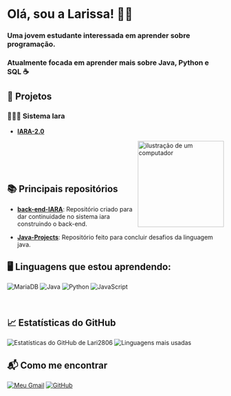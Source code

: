 <h1>Olá, sou a Larissa! 👩‍💻</h1> 
<h3>Uma jovem estudante interessada em aprender sobre programação.</h3>

<h3>Atualmente focada em aprender mais sobre Java, Python e SQL ☕ </h3>

<H2> 🚀 Projetos</H2>


<h3>🧜🏾‍♀️ Sistema Iara</h3>

- **[IARA-2.0](https://github.com/lari2806/IARA-2.0)**

<img src="https://raw.githubusercontent.com/MicaelliMedeiros/micaellimedeiros/master/image/computer-illustration.png" alt="ilustração de um computador" min-width="400px" max-width="200px" width="200px" align="right"><br><br><br><br>

<H2> 📚 Principais repositórios</H2>

- **[back-end-IARA](https://github.com/lari2806/back-end-IARA)**: Repositório criado para dar continuidade no sistema iara construindo o back-end.

- **[Java-Projects](https://github.com/lari2806/Java-Projects)**: Repositório feito para concluir desafios da linguagem java.

<h2>🖥 Linguagens que estou aprendendo:</h2>

![MariaDB](https://img.shields.io/badge/MariaDB-01529E?style=for-the-badge&logo=mariadb&logoColor=white)
![Java](https://img.shields.io/badge/java-%23ED8B00.svg?style=for-the-badge&logo=openjdk&logoColor=white)
![Python](https://img.shields.io/badge/python-3670A0?style=for-the-badge&logo=python&logoColor=ffdd54)
![JavaScript](https://img.shields.io/badge/JavaScript-F7DF1E?style=for-the-badge&logo=javascript&logoColor=black)

<br>
<h2>📈 Estatísticas do GitHub</h2>

![Estatísticas do GitHub de Lari2806](https://github-readme-stats.vercel.app/api?username=lari2806&show_icons=true&theme=dark) ![Linguagens mais usadas](https://github-readme-stats.vercel.app/api/top-langs/?username=lari2806&layout=compact&theme=dark) 

<h2>📬 Como me encontrar</h2>

[![Meu Gmail](https://img.shields.io/badge/Gmail-333333?style=for-the-badge&logo=gmail&logoColor=red)](mailto:larissa.rfs28@gmail.com)
[![GitHub](https://img.shields.io/badge/GitHub-100000?style=for-the-badge&logo=github&logoColor=white)](https://github.com/lari2806)

